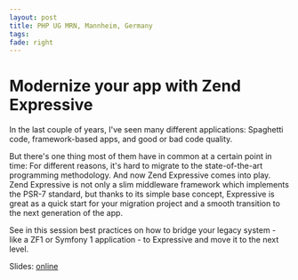 ```yaml
---
layout: post
title: PHP UG MRN, Mannheim, Germany
tags: 
fade: right
---
```

# Modernize your app with Zend Expressive

In the last couple of years, I've seen many different applications: Spaghetti code, framework-based apps, and good or bad code quality.

But there's one thing most of them have in common at a certain point in time: For different reasons, it's hard to migrate to the state-of-the-art programming methodology. And now Zend Expressive comes into play. Zend Expressive is not only a slim middleware framework which implements the PSR-7 standard, but thanks to its simple base concept, Expressive is great as a quick start for your migration project and a smooth transition to the next generation of the app.

See in this session best practices on how to bridge your legacy system - like a ZF1 or Symfony 1 application - to Expressive and move it to the next level.

Slides: [online](https://5square.github.io/talks/2017/2017-02-23-PHPUG-MRN-Modernize-your-app-with-Zend-Expressive/Modernize_your_app_with_Zend_Expressive.html)

